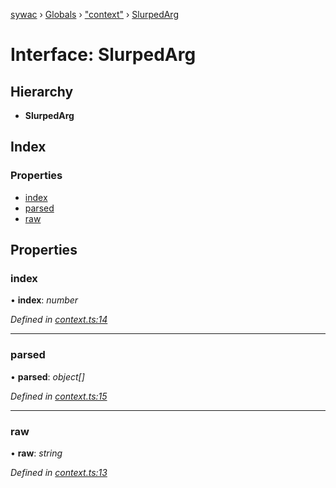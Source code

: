 [sywac](../README.md) › [Globals](../globals.md) › ["context"](../modules/_context_.md) › [SlurpedArg](_context_.slurpedarg.md)

# Interface: SlurpedArg

## Hierarchy

* **SlurpedArg**

## Index

### Properties

* [index](_context_.slurpedarg.md#index)
* [parsed](_context_.slurpedarg.md#parsed)
* [raw](_context_.slurpedarg.md#raw)

## Properties

###  index

• **index**: *number*

*Defined in [context.ts:14](https://github.com/jose-pr/sywac/blob/a63bd2b/src/context.ts#L14)*

___

###  parsed

• **parsed**: *object[]*

*Defined in [context.ts:15](https://github.com/jose-pr/sywac/blob/a63bd2b/src/context.ts#L15)*

___

###  raw

• **raw**: *string*

*Defined in [context.ts:13](https://github.com/jose-pr/sywac/blob/a63bd2b/src/context.ts#L13)*
